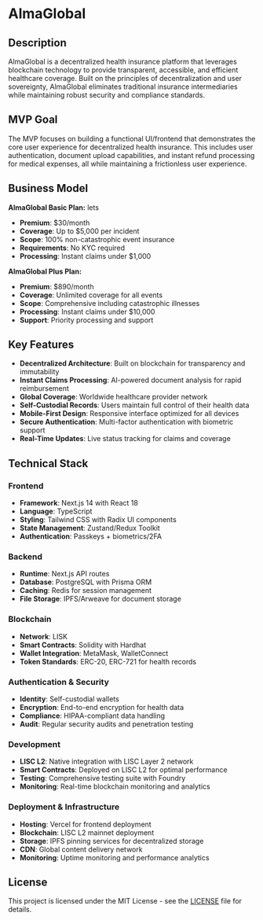 # AlmaGlobal

## Description

AlmaGlobal is a decentralized health insurance platform that leverages blockchain technology to provide transparent, accessible, and efficient healthcare coverage. Built on the principles of decentralization and user sovereignty, AlmaGlobal eliminates traditional insurance intermediaries while maintaining robust security and compliance standards.

## MVP Goal

The MVP focuses on building a functional UI/frontend that demonstrates the core user experience for decentralized health insurance. This includes user authentication, document upload capabilities, and instant refund processing for medical expenses, all while maintaining a frictionless user experience.

## Business Model

**AlmaGlobal Basic Plan:** lets

- **Premium**: $30/month
- **Coverage**: Up to $5,000 per incident
- **Scope**: 100% non-catastrophic event insurance
- **Requirements**: No KYC required
- **Processing**: Instant claims under $1,000

**AlmaGlobal Plus Plan:**

- **Premium**: $890/month
- **Coverage**: Unlimited coverage for all events
- **Scope**: Comprehensive including catastrophic illnesses
- **Processing**: Instant claims under $10,000
- **Support**: Priority processing and support

## Key Features

- **Decentralized Architecture**: Built on blockchain for transparency and immutability
- **Instant Claims Processing**: AI-powered document analysis for rapid reimbursement
- **Global Coverage**: Worldwide healthcare provider network
- **Self-Custodial Records**: Users maintain full control of their health data
- **Mobile-First Design**: Responsive interface optimized for all devices
- **Secure Authentication**: Multi-factor authentication with biometric support
- **Real-Time Updates**: Live status tracking for claims and coverage

## Technical Stack

### Frontend

- **Framework**: Next.js 14 with React 18
- **Language**: TypeScript
- **Styling**: Tailwind CSS with Radix UI components
- **State Management**: Zustand/Redux Toolkit
- **Authentication**: Passkeys + biometrics/2FA

### Backend

- **Runtime**: Next.js API routes
- **Database**: PostgreSQL with Prisma ORM
- **Caching**: Redis for session management
- **File Storage**: IPFS/Arweave for document storage

### Blockchain

- **Network**: LISK
- **Smart Contracts**: Solidity with Hardhat
- **Wallet Integration**: MetaMask, WalletConnect
- **Token Standards**: ERC-20, ERC-721 for health records

### Authentication & Security

- **Identity**: Self-custodial wallets
- **Encryption**: End-to-end encryption for health data
- **Compliance**: HIPAA-compliant data handling
- **Audit**: Regular security audits and penetration testing

### Development

- **LISC L2**: Native integration with LISC Layer 2 network
- **Smart Contracts**: Deployed on LISC L2 for optimal performance
- **Testing**: Comprehensive testing suite with Foundry
- **Monitoring**: Real-time blockchain monitoring and analytics

### Deployment & Infrastructure

- **Hosting**: Vercel for frontend deployment
- **Blockchain**: LISC L2 mainnet deployment
- **Storage**: IPFS pinning services for decentralized storage
- **CDN**: Global content delivery network
- **Monitoring**: Uptime monitoring and performance analytics

## License

This project is licensed under the MIT License - see the [LICENSE](LICENSE) file for details.
